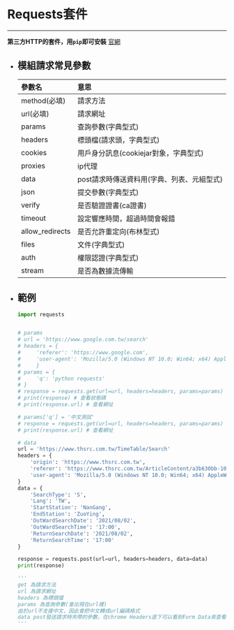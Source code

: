 # Requests套件
---

**第三方HTTP的套件，用`pip`即可安裝**
[官網](https://docs.python-requests.org/en/master/)

+ ## 模組請求常見參數
    |參數名|意思|
    |:-|:-
    |method(必填)|請求方法
    |url(必填)|請求網址
    |params|查詢參數(字典型式)
    |headers|標頭檔(請求頭，字典型式)
    |cookies|用戶身分訊息(cookiejar對象，字典型式)
    |proxies|ip代理
    |data|post請求時傳送資料用(字典、列表、元組型式)
    |json|提交參數(字典型式)
    |verify|是否驗證證書(ca證書)
    |timeout|設定響應時間，超過時間會報錯
    |allow_redirects|是否允許重定向(布林型式)
    |files|文件(字典型式)
    |auth|權限認證(字典型式)
    |stream|是否為數據流傳輸

+ ## 範例
    ```python
    import requests


    # params
    # url = 'https://www.google.com.tw/search'
    # headers = {
    #     'referer': 'https://www.google.com',
    #     'user-agent': 'Mozilla/5.0 (Windows NT 10.0; Win64; x64) AppleWebKit/537.36 (KHTML, like Gecko) Chrome/92.0.4515.107 Safari/537.36' 
    #     }
    # params = {
    #     'q': 'python requests'
    # }
    # response = requests.get(url=url, headers=headers, params=params)
    # print(response) # 查看狀態碼
    # print(response.url) # 查看網址

    # params['q'] = '中文測試'
    # response = requests.get(url=url, headers=headers, params=params)
    # print(response.url) # 查看網址

    # data
    url = 'https://www.thsrc.com.tw/TimeTable/Search'
    headers = {
        'origin': 'https://www.thsrc.com.tw',
        'referer': 'https://www.thsrc.com.tw/ArticleContent/a3b630bb-1066-4352-a1ef-58c7b4e8ef7c',
        'user-agent': 'Mozilla/5.0 (Windows NT 10.0; Win64; x64) AppleWebKit/537.36 (KHTML, like Gecko) Chrome/92.0.4515.107 Safari/537.36'
    }
    data = {
        'SearchType': 'S',
        'Lang': 'TW',
        'StartStation': 'NanGang',
        'EndStation': 'ZuoYing',
        'OutWardSearchDate': '2021/08/02',
        'OutWardSearchTime': '17:00',
        'ReturnSearchDate': '2021/08/02',
        'ReturnSearchTime': '17:00'
    }

    response = requests.post(url=url, headers=headers, data=data)
    print(response)

    '''
    get 為請求方法
    url 為請求網址
    headers 為標頭擋
    params 為查詢參數(會出現在url裡)
    由於url不支援中文，因此會把中文轉成url編碼格式
    data post發送請求時夾帶的參數，在chrome Headers底下可以看到Form Data來查看傳遞的參數
    '''
    ```